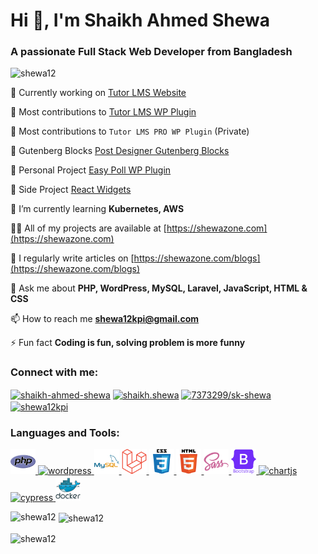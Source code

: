 <h1>Hi 👋, I'm Shaikh Ahmed Shewa</h1>
<h3>A passionate Full Stack Web Developer from Bangladesh</h3>


<p align="left"> <img src="https://komarev.com/ghpvc/?username=shewa12&label=Profile%20views&color=0e75b6&style=flat" alt="shewa12" /> </p>



🔭 Currently working on [Tutor LMS Website](https://tutorlms.com)

🔭 Most contributions to [Tutor LMS WP Plugin](https://github.com/themeum/tutor)

🔭 Most contributions to `Tutor LMS PRO WP Plugin` (Private)

🔭 Gutenberg Blocks [Post Designer Gutenberg Blocks](https://github.com/shewa12/post-designer)

🔭 Personal Project [Easy Poll WP Plugin](https://github.com/shewa12/easy-poll)

🔭 Side Project [React Widgets ](https://github.com/shewa12/react-widgets)

🌱 I’m currently learning **Kubernetes, AWS**

👨‍💻 All of my projects are available at [https://shewazone.com](https://shewazone.com)

📝 I regularly write articles on [https://shewazone.com/blogs](https://shewazone.com/blogs)

💬 Ask me about **PHP, WordPress, MySQL, Laravel, JavaScript, HTML & CSS**

📫 How to reach me **shewa12kpi@gmail.com**

⚡ Fun fact **Coding is fun, solving problem is more funny**



<h3 align="left">Connect with me:</h3>
<p align="left">
<a href="https://www.linkedin.com/in/shaikh-ahmed-shewa-804b15118/" target="blank"><img align="center" src="https://raw.githubusercontent.com/rahuldkjain/github-profile-readme-generator/master/src/images/icons/Social/linked-in-alt.svg" alt="shaikh-ahmed-shewa" height="30" width="40" /></a>
<a href="https://www.facebook.com/shaikh.shewa" target="blank"><img align="center" src="https://raw.githubusercontent.com/rahuldkjain/github-profile-readme-generator/master/src/images/icons/Social/facebook.svg" alt="shaikh.shewa" height="30" width="40" /></a>
<a href="https://stackoverflow.com/users/7373299/sk-shewa" target="blank"><img align="center" src="https://raw.githubusercontent.com/rahuldkjain/github-profile-readme-generator/master/src/images/icons/Social/stack-overflow.svg" alt="7373299/sk-shewa" height="30" width="40" /></a>
<a href="https://www.hackerrank.com/shewa12kpi?hr_r=1" target="blank"><img align="center" src="https://raw.githubusercontent.com/rahuldkjain/github-profile-readme-generator/master/src/images/icons/Social/hackerrank.svg" alt="shewa12kpi" height="30" width="40" /></a>
</p>



<h3 align="left">Languages and Tools:</h3>
<p align="left">
<a href="https://www.php.net" target="_blank" rel="noreferrer">
<img src="https://raw.githubusercontent.com/devicons/devicon/master/icons/php/php-original.svg" alt="php" width="40" height="40"/>
</a>
<a href="https://wordpress.org/" target="_blank" rel="noreferrer">
<img src="https://raw.githubusercontent.com/simple-icons/simple-icons/develop/icons/wordpress.svg" alt="wordpress" width="40" height="40"/>
</a>
<a href="https://www.mysql.com/" target="_blank" rel="noreferrer">
<img src="https://raw.githubusercontent.com/devicons/devicon/master/icons/mysql/mysql-original-wordmark.svg" alt="mysql" width="40" height="40"/>
</a>
<a href="https://laravel.com/" target="_blank" rel="noreferrer">
<img src="https://raw.githubusercontent.com/devicons/devicon/6910f0503efdd315c8f9b858234310c06e04d9c0/icons/laravel/laravel-original.svg" alt="laravel" width="40" height="40"/>
</a>
<a href="https://www.w3schools.com/css/" target="_blank" rel="noreferrer">
<img src="https://raw.githubusercontent.com/devicons/devicon/master/icons/css3/css3-original-wordmark.svg" alt="css3" width="40" height="40"/>
</a>
<a href="https://www.w3.org/html/" target="_blank" rel="noreferrer">
<img src="https://raw.githubusercontent.com/devicons/devicon/master/icons/html5/html5-original-wordmark.svg" alt="html5" width="40" height="40"/>
</a>
<a href="https://sass-lang.com" target="_blank" rel="noreferrer">
<img src="https://raw.githubusercontent.com/devicons/devicon/master/icons/sass/sass-original.svg" alt="sass" width="40" height="40"/>
</a>
<a href="https://getbootstrap.com" target="_blank" rel="noreferrer">
<img src="https://raw.githubusercontent.com/devicons/devicon/master/icons/bootstrap/bootstrap-plain-wordmark.svg" alt="bootstrap" width="40" height="40"/>
</a>
<a href="https://www.chartjs.org" target="_blank" rel="noreferrer">
<img src="https://www.chartjs.org/media/logo-title.svg" alt="chartjs" width="40" height="40"/>
</a>
<a href="https://www.cypress.io" target="_blank" rel="noreferrer">
<img src="https://raw.githubusercontent.com/simple-icons/simple-icons/6e46ec1fc23b60c8fd0d2f2ff46db82e16dbd75f/icons/cypress.svg" alt="cypress" width="40" height="40"/>
</a><a href="https://www.docker.com/" target="_blank" rel="noreferrer">
<img src="https://raw.githubusercontent.com/devicons/devicon/master/icons/docker/docker-original-wordmark.svg" alt="docker" width="40" height="40"/>
</a>
</p>


<p><img align="left" src="https://github-readme-stats.vercel.app/api/top-langs?username=shewa12&show_icons=true&locale=en&layout=compact" alt="shewa12" /></p>

<p>&nbsp;<img align="center" src="https://github-readme-stats.vercel.app/api?username=shewa12&show_icons=true&locale=en" alt="shewa12" /></p>

<p><img align="center" src="https://github-readme-streak-stats.herokuapp.com/?user=shewa12&show_icons=true&locale=en" alt="shewa12" /></p>
